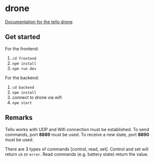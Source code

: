 # drone

[Documentation for the tello drone](https://dl-cdn.ryzerobotics.com/downloads/tello/20180910/Tello%20SDK%20Documentation%20EN_1.3.pdf)

## Get started

For the frontend:

1. `cd frontend`
2. `npm install`
3. `npm run dev`

For the backend:

1. `cd backend`
2. `npm install`
3. connect to drone via wifi
4. `npm start`

## Remarks

Tello works with UDP and Wifi connection must be established. 
To send commands, port **8889** must be used. To receive a new state, port **8890** must be used.

There are 3 types of commands [control, read, set]. Control and set will return `ok` or `error`. Read commands (e.g. battery state) return the value.

